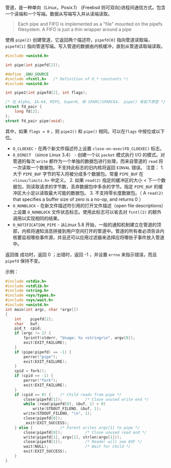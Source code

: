 管道，是一种单向（Linux，Posix.1） {Freebsd 则可双向}进程间通信方式。包含一个读端和一个写端。数据从写端写入并从读端读取。
> Each pipe and FIFO is implemented as a "file" mounted on the pipefs filesystem. A FIFO is just a thin wrapper around a pipe

使用 `pipe(2)` 创建管道，它返回两个描述符，`pipefd[0]` 指向管道读取端，`pipefd[1]` 指向管道写端。写入管道的数据由内核缓冲，直到从管道读取端读取。

```c
#include <unistd.h>

int pipe(int pipefd[2]);

#define _GNU_SOURCE
#include <fcntl.h>   /* Definition of O_* constants */
#include <unistd.h>

int pipe2(int pipefd[2], int flags);

/* 在 Alpha, IA-64, MIPS, SuperH, 和 SPARC/SPARC64， pipe() 有如下原型 */
struct fd_pair {
    long fd[2];
};
struct fd_pair pipe(void);
```

其中，如果 `flags = 0` ，则 `pipe2()` 和 `pipe()` 相同。可以在`flags` 中按位或以下位。
- `O_CLOEXEC` - 在两个新文件描述符上设置 `close-on-exec(FD_CLOEXEC)` 标志。
- `O_DIRECT` （since Linux 3.4） - 创建一个以 `packet` 模式执行 I/O 的模式。对管道的每次 `write` 都作为一个单独的数据包进行处理，而来自管道的 `read` 将一次读取一个数据包。不支持此标志的旧内核将返回 `EINVAL` 错误。
    注意：
        1. 大于 `PIPE_BUF` 字节的写入将被分成多个数据包。常量 `PIPE_BUF` 在 `<linux/limits.h>` 中定义。
        2. 如果 `read(2)` 指定的缓冲区的大小  <  下一个数据包，则读取请求的字节数，丢弃数据包中多余的字节。指定 `PIPE_BUF` 的缓冲区大小足以读取最大可能的数据包。
        3. 不支持零长度数据包。（ A `read(2)` that specifies a buffer size of zero is a no-op, and returns 0 ）
- `O_NONBLOCK` - 在新文件描述符引用的打开文件描述（open file descriptions）上设置 `O_NONBLOCK` 文件状态标志。使用此标志可以省去对 `fcntl(2)` 的额外调用以实现相同的结果。
- `O_NOTIFICATION_PIPE` - 从Linux 5.8 开始，一般的通知机制建立在管道的顶部，内核将通知消息拼接到用户空间打开的管道中。管道的所有者必须告诉内核要监视哪些事件源，并且还可以应用过滤器来选择应将哪些子事件放入管道中。

返回值
成功时，返回 0 ；出错时，返回 -1 ，并设置 `errno` 来指示错误，而且 `pipefd` 保持不变。

示例：
```c
#include <stdio.h>
#include <stdlib.h>
#include <string.h>
#include <sys/types.h>
#include <sys/wait.h>
#include <unistd.h>
int main(int argc, char *argv[])
{
    int    pipefd[2];
    char   buf;
    pid_t  cpid;
    if (argc != 2) {
        fprintf(stderr, "Usage: %s <string>\n", argv[0]);
        exit(EXIT_FAILURE);
    }
    if (pipe(pipefd) == -1) {
        perror("pipe");
        exit(EXIT_FAILURE);
    }
    cpid = fork();
    if (cpid == -1) {
        perror("fork");
        exit(EXIT_FAILURE);
    }
    if (cpid == 0) {    /* Child reads from pipe */
        close(pipefd[1]);          /* Close unused write end */
        while (read(pipefd[0], &buf, 1) > 0)
            write(STDOUT_FILENO, &buf, 1);
        write(STDOUT_FILENO, "\n", 1);
        close(pipefd[0]);
        _exit(EXIT_SUCCESS);
    } else {            /* Parent writes argv[1] to pipe */
        close(pipefd[0]);          /* Close unused read end */
        write(pipefd[1], argv[1], strlen(argv[1]));
        close(pipefd[1]);          /* Reader will see EOF */
        wait(NULL);                /* Wait for child */
        exit(EXIT_SUCCESS);
    }
}
```